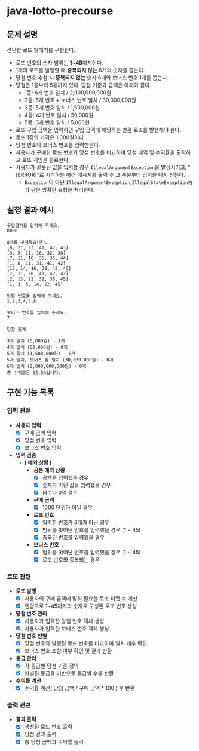 # java-lotto-precourse

## 문제 설명
간단한 로또 발매기를 구현한다.

- 로또 번호의 숫자 범위는 **1~45**까지이다.
- 1개의 로또를 발행할 때 **중복되지 않는** 6개의 숫자를 뽑는다.
- 당첨 번호 추첨 시 **중복되지 않는** 숫자 6개와 보너스 번호 1개를 뽑는다.
- 당첨은 1등부터 5등까지 있다. 당첨 기준과 금액은 아래와 같다.
    - 1등: 6개 번호 일치 / 2,000,000,000원
    - 2등: 5개 번호 + 보너스 번호 일치 / 30,000,000원
    - 3등: 5개 번호 일치 / 1,500,000원
    - 4등: 4개 번호 일치 / 50,000원
    - 5등: 3개 번호 일치 / 5,000원
- 로또 구입 금액을 입력하면 구입 금액에 해당하는 만큼 로또를 발행해야 한다.
- 로또 1장의 가격은 1,000원이다.
- 당첨 번호와 보너스 번호를 입력받는다.
- 사용자가 구매한 로또 번호와 당첨 번호를 비교하여 당첨 내역 및 수익률을 출력하고 로또 게임을 종료한다.
- 사용자가 잘못된 값을 입력할 경우 `IllegalArgumentException`을 발생시키고, "[ERROR]"로 시작하는 에러 메시지를 출력 후 그 부분부터 입력을 다시 받는다.
    - `Exception`이 아닌 `IllegalArgumentException`,`IllegalStateException`등과 같은 명확한 유형을 처리한다.

## 실행 결과 예시
```text
구입금액을 입력해 주세요.
8000

8개를 구매했습니다.
[8, 21, 23, 41, 42, 43]
[3, 5, 11, 16, 32, 38]
[7, 11, 16, 35, 36, 44]
[1, 8, 11, 31, 41, 42]
[13, 14, 16, 38, 42, 45]
[7, 11, 30, 40, 42, 43]
[2, 13, 22, 32, 38, 45]
[1, 3, 5, 14, 22, 45]

당첨 번호를 입력해 주세요.
1,2,3,4,5,6

보너스 번호를 입력해 주세요.
7

당첨 통계
---
3개 일치 (5,000원) - 1개
4개 일치 (50,000원) - 0개
5개 일치 (1,500,000원) - 0개
5개 일치, 보너스 볼 일치 (30,000,000원) - 0개
6개 일치 (2,000,000,000원) - 0개
총 수익률은 62.5%입니다.

```

## 구현 기능 목록

### 입력 관련

- **사용자 입력**
  - [x] 구매 금액 입력
  - [x] 당첨 번호 입력
  - [x] 보너스 번호 입력

- **입력 검증**
  - **[ 예외 상황 ]**
    - **공통 예외 상황**
      - [x] 공백을 입력했을 경우
      - [x] 숫자가 아닌 값을 입력했을 경우
      - [x] 음수나 0일 경우
    - **구매 금액**
      - [x] 1000 단위가 아닐 경우
    - **로또 번호**
      - [x] 입력한 번호가 6개가 아닌 경우
      - [x] 범위를 벗어난 번호를 입력했을 경우 (1 ~ 45)
      - [x] 중복된 번호를 입력했을 경우
    - **보너스 번호**
      - [x] 범위를 벗어난 번호를 입력했을 경우 (1 ~ 45)
      - [x] 로또 번호와 중복되는 경우

### 로또 관련

- **로또 발행**
  - [x] 사용자의 구매 금액에 맞춰 필요한 로또 티켓 수 계산
  - [x] 랜덤으로 1~45까지의 숫자로 구성된 로또 번호 생성

- **당첨 번호 관리**
  - [x] 사용자가 입력한 당첨 번호 객체 생성
  - [x] 사용자가 입력한 보너스 번호 객체 생성

- **당첨 번호 판별**
  - [x] 당첨 번호와 발행된 로또 번호를 비교하여 일치 개수 확인
  - [x] 보너스 번호 포함 여부 확인 및 결과 반환

- **등급 관리**
  - [x] 각 등급별 당첨 기준 정의
  - [x] 판별된 등급을 기반으로 등급별 수를 반환

- **수익률 계산**
  - [x] 수익률 계산( 당첨 금액 / 구매 금액 * 100 ) 후 반환

### 출력 관련

- **결과 출력**
  - [x] 생성된 로또 번호 출력
  - [x] 당첨 결과 출력
  - [x] 총 당첨 금액과 수익률 출력
